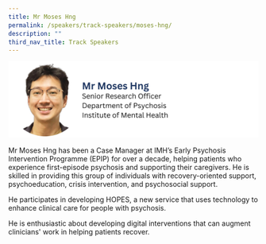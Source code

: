 ```yaml
---
title: Mr Moses Hng
permalink: /speakers/track-speakers/moses-hng/
description: ""
third_nav_title: Track Speakers
---
```

<div style="display: flex; flex-wrap: wrap;">
  <div style="flex-basis: 100%; max-width: 100%;">
    <img alt="track speakers 1" src="/images/SpeakersPhoto/moseshngv0.png">
  </div>
	</div>
	
Mr Moses Hng has been a Case Manager at IMH’s Early Psychosis Intervention Programme (EPIP) for over a decade, helping patients who experience first-episode psychosis and supporting their caregivers. He is skilled in providing this group of individuals with recovery-oriented support, psychoeducation, crisis intervention, and psychosocial support.

He participates in developing HOPES, a new service that uses technology to enhance clinical care for people with psychosis.

He is enthusiastic about developing digital interventions that can augment clinicians' work in helping patients recover.